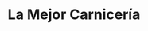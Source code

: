 ---
title: "La Mejor Carnicería"
url: /ciudad-autonoma-de-buenos-aires/la-mejor-carniceria/
shop: carnicero
---